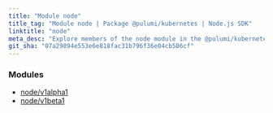 ```yaml
---
title: "Module node"
title_tag: "Module node | Package @pulumi/kubernetes | Node.js SDK"
linktitle: "node"
meta_desc: "Explore members of the node module in the @pulumi/kubernetes package."
git_sha: "07a29894e553e6e818fac31b796f36e04cb586cf"
---
```


<!-- WARNING: this page was generated by a tool. Do not edit it by hand. -->
<!-- To change it, please see https://github.com/pulumi/docs/tree/master/tools/tscdocgen. -->


<h3>Modules</h3>
<ul class="api">
    <li><a href="v1alpha1/"><span class="symbol module"></span>node/v1alpha1</a></li>
    <li><a href="v1beta1/"><span class="symbol module"></span>node/v1beta1</a></li>
</ul>








